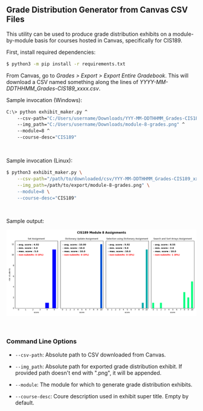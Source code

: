 
## Grade Distribution Generator from Canvas CSV Files


This utility can be used to produce grade distribution exhibits on a module-by-module
basis for courses hosted in Canvas, specifically for CIS189. 


First, install required dependencies:

```sh
$ python3 -m pip install -r requirements.txt
```

From Canvas, go to *Grades > Export > Export Entire Gradebook*. This will download
a CSV named something along the lines of *YYYY-MM-DDTHHMM_Grades-CIS189_xxxx.csv*. 


Sample invocation (Windows):

```sh
C:\> python exhibit_maker.py ^
    --csv-path="C:/Users/username/Downloads/YYY-MM-DDTHHMM_Grades-CIS189_xxxx.csv" ^
    --img_path="C:/Users/username/Downloads/module-8-grades.png" ^
    --module=8 ^
    --course-desc="CIS189"
```

<br>

Sample invocation (Linux):

```sh
$ python3 exhibit_maker.py \
    --csv-path="/path/to/downloaded/csv/YYY-MM-DDTHHMM_Grades-CIS189_xxxx.csv" \
    --img_path=/path/to/export/module-8-grades.png" \
    --module=8 \
    --course-desc="CIS189"
```

<br>

Sample output:

![sample](./artifacts/sample-output.png)

<br>


### Command Line Options

- `--csv-path`: 
    Absolute path to CSV downloaded from Canvas. 

- `--img_path`:
    Absolute path for exported grade distribution exhibit. If provided path doesn't end with ".png", 
    it will be appended. 

- `--module`: The module for which to generate grade distribution exhibits. 

- `--course-desc`: Coure description used in exhibit super title. Empty by default. 

